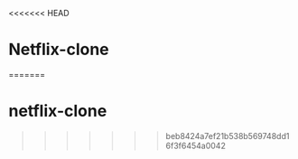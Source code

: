 <<<<<<< HEAD
# Netflix-clone
=======
# netflix-clone
>>>>>>> beb8424a7ef21b538b569748dd16f3f6454a0042
